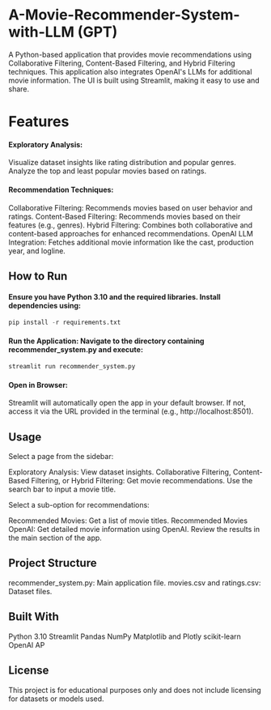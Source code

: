 # A-Movie-Recommender-System-with-LLM (GPT)
A Python-based application that provides movie recommendations using Collaborative Filtering, Content-Based Filtering, and Hybrid Filtering techniques. This application also integrates OpenAI's LLMs for additional movie information. The UI is built using Streamlit, making it easy to use and share.


# Features
#### Exploratory Analysis:

Visualize dataset insights like rating distribution and popular genres.
Analyze the top and least popular movies based on ratings.

#### Recommendation Techniques:

Collaborative Filtering: Recommends movies based on user behavior and ratings.
Content-Based Filtering: Recommends movies based on their features (e.g., genres).
Hybrid Filtering: Combines both collaborative and content-based approaches for enhanced recommendations.
OpenAI LLM Integration: Fetches additional movie information like the cast, production year, and logline.


## How to Run
#### Ensure you have Python 3.10 and the required libraries. Install dependencies using:

```python
pip install -r requirements.txt
```
#### Run the Application: Navigate to the directory containing recommender_system.py and execute:
```python
streamlit run recommender_system.py
```
#### Open in Browser: 
Streamlit will automatically open the app in your default browser. If not, access it via the URL provided in the terminal (e.g., http://localhost:8501).

## Usage
Select a page from the sidebar:

Exploratory Analysis: View dataset insights.
Collaborative Filtering, Content-Based Filtering, or Hybrid Filtering: Get movie recommendations.
Use the search bar to input a movie title.

Select a sub-option for recommendations:

Recommended Movies: Get a list of movie titles.
Recommended Movies OpenAI: Get detailed movie information using OpenAI.
Review the results in the main section of the app.

## Project Structure
recommender_system.py: Main application file.
movies.csv and ratings.csv: Dataset files.

## Built With
Python 3.10
Streamlit
Pandas
NumPy
Matplotlib and Plotly
scikit-learn
OpenAI AP

## License
This project is for educational purposes only and does not include licensing for datasets or models used.


